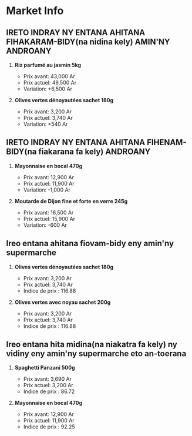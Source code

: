 # Market Info

## IRETO INDRAY NY ENTANA AHITANA FIHAKARAM-BIDY(na nidina kely) AMIN'NY ANDROANY

1. **Riz parfumé au jasmin 5kg**
   - Prix avant: 43,000 Ar
   - Prix actuel: 49,500 Ar
   - Variation: +6,500 Ar

2. **Olives vertes dénoyautées sachet 180g**
   - Prix avant: 3,200 Ar
   - Prix actuel: 3,740 Ar
   - Variation: +540 Ar

## IRETO INDRAY NY ENTANA AHITANA FIHENAM-BIDY(na fiakarana fa kely) ANDROANY

1. **Mayonnaise en bocal 470g**
   - Prix avant: 12,900 Ar
   - Prix actuel: 11,900 Ar
   - Variation: -1,000 Ar

2. **Moutarde de Dijon fine et forte en verre 245g**
   - Prix avant: 16,500 Ar
   - Prix actuel: 15,900 Ar
   - Variation: -600 Ar

## Ireo entana ahitana fiovam-bidy eny amin'ny supermarche

1. **Olives vertes dénoyautées sachet 180g**
   - Prix avant: 3,200 Ar
   - Prix actuel: 3,740 Ar
   - Indice de prix : 116.88

2. **Olives vertes avec noyau sachet 200g**
   - Prix avant: 3,200 Ar
   - Prix actuel: 3,740 Ar
   - Indice de prix : 116.88

## Ireo entana hita midina(na niakatra fa kely) ny vidiny eny amin'ny supermarche eto an-toerana

1. **Spaghetti Panzani 500g**
   - Prix avant: 3,690 Ar
   - Prix actuel: 3,200 Ar
   - Indice de prix : 86.72

2. **Mayonnaise en bocal 470g**
   - Prix avant: 12,900 Ar
   - Prix actuel: 11,900 Ar
   - Indice de prix : 92.25


